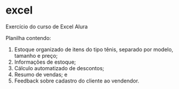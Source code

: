 # excel
Exercício do curso de Excel Alura

Planilha contendo:
1. Estoque organizado de itens do tipo tênis, separado por modelo, tamanho e preço;
2. Informações de estoque;
3. Cálculo automatizado de descontos;
4. Resumo de vendas; e
5. Feedback sobre cadastro do cliente ao vendendor.
